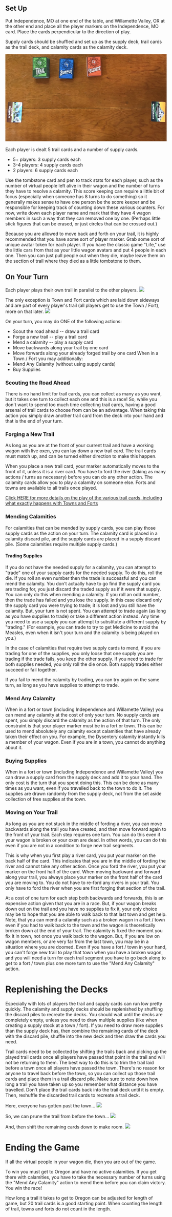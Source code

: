 ## Set Up

Put Independence, MO at one end of the table, and Willamette Valley, OR at the other end and place all the player markers on the Independence, MO card.  Place the cards perpendicular to the direction of play.

Supply cards should be shuffled and set up as the supply deck, trail cards as the trail deck, and calamity cards as the calamity deck.

![Setup]

Each player is dealt 5 trail cards and a number of supply cards.
   * 5+ players: 3 supply cards each
   * 3-4 players: 4 supply cards each
   * 2 players: 6 supply cards each

Use the tombstone card and pen to track stats for each player, such as the number of virtual people left alive in their wagon and the number of turns they have to resolve a calamity.  This score keeping can require a little bit of focus (especially when someone has 8 turns to do something) so it generally makes sense to have one person be the score keeper and be responsible for keeping track of counting down these various counters. For now, write down each player name and mark that they have 4 wagon members in such a way that they can removed one by one.  (Perhaps little stick figures that can be erased, or just circles that can be crossed out.)

Because you are allowed to move back and forth on your trail, it is highly recommended that you have some sort of player marker.  Grab some sort of unique avatar token for each player. If you have the classic game "Life," use the little cars from that as your little wagon avatars and put 4 people in each one. Then you can just pull people out when they die, maybe leave them on the section of trail where they died as a little tombstone to them.

## On Your Turn

Each player plays their own trail in parallel to the other players.
![][parallel_play]

The only exception is Town and Fort cards which are laid down sideways and are part of every player's trail (all players get to use the Town / Fort), more on that later.
![][town]

On your turn, you may do ONE of the following actions:
   * Scout the road ahead -- draw a trail card
   * Forge a new trail -- play a trail card
   * Mend a calamity -- play a supply card
   * Move backwards along your trail by one card
   * Move forwards along your already forged trail by one card
When in a Town / Fort you may additionally:
   * Mend Any Calamity (without using supply cards)
   * Buy Supplies

### Scouting the Road Ahead

There is no hand limit for trail cards, you can collect as many as you want, but it takes one turn to collect each one and this is a race!  So, while you don't want to spend too much time collecting trail cards, having a good arsenal of trail cards to choose from can be an advantage.  When taking this action you simply draw another trail card from the deck into your hand and that is the end of your turn.

### Forging a New Trail

As long as you are at the front of your current trail and have a working wagon with live oxen, you can lay down a new trail card.  The trail cards must match up, and can be turned either direction to make this happen.

When you place a new trail card, your marker automatically moves to the front of it, unless it is a river card. You have to ford the river (taking as many actions / turns as necessary) before you can do any other action.  The calamity cards allow you to play a calamity on someone else.  Forts and towns are available to all trails once played.

[Click HERE for more details on the play of the various trail cards, including what exactly happens with Towns and Forts][trails]

### Mending Calamities

For calamities that can be mended by supply cards, you can play those supply cards as the action on your turn.  The calamity card is placed in a calamity discard pile, and the supply cards are placed in a supply discard pile.  (Some calamities require multiple supply cards.)

#### Trading Supplies

If you do not have the needed supply for a calamity, you can attempt to "trade" one of your supply cards for the needed supply.  To do this, roll the die.  If you roll an even number then the trade is successful and you can mend the calamity.  You don't actually have to go find the supply card you are trading for, you just discard the traded supply as if it were that supply.  You can only do this when mending a calamity.  If you roll an odd number, then the trade has failed and you lose the supply.  In this case discard only the supply card you were trying to trade; it is lost and you still have the calamity.  But, your turn is not spent.  You can attempt to trade again (as long as you have supplies to trade) or take a different action instead.  Any time you need to use a supply you can attempt to substitute a different supply by "trading." (For example, you can trade to try to get Medicine to avoid the Measles, even when it isn't your turn and the calamity is being played on you.)

In the case of calamities that require two supply cards to mend, if you are trading for one of the supplies, you only loose that one supply you are trading if the trade fails, you keep the other supply.  If you need to trade for both supplies needed, you only roll the die once.  Both supply trades either succeed or fail together.

If you fail to mend the calamity by trading, you can try again on the same turn, as long as you have supplies to attempt to trade.

### Mend Any Calamity

When in a fort or town (including Independence and Willamette Valley) you can mend any calamity at the cost of only your turn.  No supply cards are spent, you simply discard the calamity as the action of that turn.  The only constraint is that your player marker must be in a fort or town.  This can be used to mend absolutely any calamity except calamities that have already taken their effect on you.  For example, the Dysentery calamity instantly kills a member of your wagon.  Even if you are in a town, you cannot do anything about it.

### Buying Supplies

When in a fort or town (including Independence and Willamette Valley) you can draw a supply card from the supply deck and add it to your hand.  The only cost is the turn that you spent doing this.  This can be done as many times as you want, even if you travelled back to the town to do it.  The supplies are drawn randomly from the supply deck, not from the set aside collection of free supplies at the town.

### Moving on Your Trail

As long as you are not stuck in the middle of fording a river, you can move backwards along the trail you have created, and then move forward again to the front of your trail.  Each step requires one turn.  You can do this even if your wagon is broken or your oxen are dead.  In other words, you can do this even if you are not in a condition to forge new trail segments.

This is why when you first play a river card, you put your marker on the back half of the card.  This indicates that you are in the middle of fording the river and cannot take any other action.  Once you ford the river, you put your marker on the front half of the card.  When moving backward and forward along your trail, you always place your marker on the front half of the card you are moving to.  You do not have to re-ford any rivers in your trail.  You only have to ford the river when you are first forging that section of the trail.

At a cost of one turn for each step both backwards and forwards, this is an expensive action given that you are in a race.  But, if your wagon breaks down out on the trail and you have no supplies to fix it, your only choice may be to hope that you are able to walk back to that last town and get help.  Note, that you can mend a calamity such as a broken wagon in a fort / town even if you had to walk back to the town and the wagon is theoretically broken down at the end of your trail.  The calamity is fixed the moment you fix it in town, not once you walk back to the wagon.  But, if you are low on wagon members, or are very far from the last town, you may be in a situation where you are doomed.  Even if you have a fort / town in your hand, you can't forge new trail to play that town when you have a broken wagon, and you will need a turn for each trail segment you have to go back along to get to a fort / town plus one more turn to use the "Mend Any Calamity" action.

# Replenishing the Decks

Especially with lots of players the trail and supply cards can run low pretty quickly.  The calamity and supply decks should be replenished by shuffling the discard piles to recreate the decks.  You should wait until the decks are completely empty, unless you need to draw multiple supplies (like when creating a supply stock at a town / fort).  If you need to draw more supplies than the supply deck has, then combine the remaining cards of the deck with the discard pile, shuffle into the new deck and then draw the cards you need.

Trail cards need to be collected by shifting the trails back and picking up the played trail cards once all players have passed that point in the trail and will not be returning to them.  The best way to do this is to trim the trail laid before a town once all players have passed the town.  There's no reason for anyone to travel back before the town, so you can collect up those trail cards and place them in a trail discard pile.  Make sure to note down how long a trail you have taken up so you remember what distance you have travelled.  Don't place the trail cards back into the trail deck until it is empty.  Then, reshuffle the discarded trail cards to recreate a trail deck.

Here, everyone has gotten past the town...
![][past_town]

So, we can prune the trail from before the town...
![][pruning_trail]

And, then shift the remaining cards down to make room.
![][making_room]

# Ending the Game

If all the virtual people in your wagon die, then you are out of the game.

To win you must get to Oregon and have no active calamities.  If you get there with calamities, you have to take the necessary number of turns using the "Mend Any Calamity" action to mend them before you can claim victory.  You win the race!

How long a trail it takes to get to Oregon can be adjusted for length of game, but 20 trail cards is a good starting point.  When counting the length of trail, towns and forts do not count in the length.


[trails]: /rules/trails.md
[setup]: /images/setup.jpg
[parallel_play]: /images/parallel_play.jpg
[town]: /images/town.jpg
[past_town]: /images/past_town.jpg
[pruning_trail]: /images/pruning_trail.jpg
[making_room]: /images/making_room.jpg
